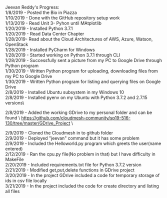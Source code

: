Jeevan Reddy's Progress: \
1/8/2019 - Posted the Bio in Piazza\
1/10/2019 - Done with the GitHub repository setup work \
1/13/2019 - Read Unit 3- Pyhon until MAtplotlib \
1/20/2019 - Installed Python 3.7.1 \
1/20/2019 - Read Data Center Chapter \
1/28/2019- Read about the Cloud Architectures of AWS, Azure, Watson, OpenStack \
1/28/2019 - Installed PyCharm for Windows \
1/28/2019 - Started working on Python 3.7.1 through CLI \
1/28/2019 - Successfully sent a picture from my PC to Google Drive through Python program \
1/30/2019 - Written Python program for uploading, downloading files from my PC to Google Drive \
1/30/2019 - Written Python program for listing and querying files on Google Drive \
2/8/2019 - Installed Ubuntu subsystem in my Windows 10 \
2/8/2019 - Installed pyenv on my Ubuntu with Python 3.7.2 and 2.7.15 versions\

2/8/2019 - Added the working GDrive to my personal folder and can be found \ 
           https://github.com/cloudmesh-community/sp19-516-130/tree/master/GDrive_Project  \
           
2/9/2019 - Cloned the Cloudmesh in to github folder \
2/9/2019 - Deployed "jeevan" command but it has some problem \
2/9/2019 - Included the Helloworld.py program which greets the user(name entered) \
2/12/2019 - Ran the cpu.py file(No problem in that) but I have difficulty in MakeFile \
2/20/2019 - Included requirements.txt file for Python 3.7.2 version \
2/21/2019 - Modified get,put,delete functions in GDrive project \
3/20/2019 - In the project GDrive included a code for temporary storage of ids in csv file locally \
3/21/2019 - In the project included the code for create directory and listing all files
